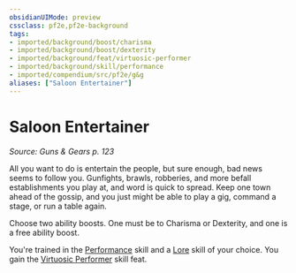 ```yaml
---
obsidianUIMode: preview
cssclass: pf2e,pf2e-background
tags:
- imported/background/boost/charisma
- imported/background/boost/dexterity
- imported/background/feat/virtuosic-performer
- imported/background/skill/performance
- imported/compendium/src/pf2e/g&g
aliases: ["Saloon Entertainer"]
---
```

# Saloon Entertainer
*Source: Guns & Gears p. 123*  

All you want to do is entertain the people, but sure enough, bad news seems to follow you. Gunfights, brawls, robberies, and more befall establishments you play at, and word is quick to spread. Keep one town ahead of the gossip, and you just might be able to play a gig, command a stage, or run a table again.

Choose two ability boosts. One must be to Charisma or Dexterity, and one is a free ability boost.

You're trained in the [Performance](../../skills.md#Performance) skill and a [Lore](../../skills.md#Lore) skill of your choice. You gain the [Virtuosic Performer](../../feats/virtuosic-performer.md) skill feat.